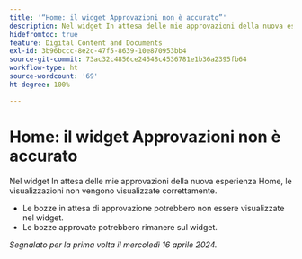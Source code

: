 ```yaml
---
title: '“Home: il widget Approvazioni non è accurato”'
description: Nel widget In attesa delle mie approvazioni della nuova esperienza Home, le visualizzazioni non vengono visualizzate correttamente.
hidefromtoc: true
feature: Digital Content and Documents
exl-id: 3b96bccc-8e2c-47f5-8639-10e870953bb4
source-git-commit: 73ac32c4856ce24548c4536781e1b36a2395fb64
workflow-type: ht
source-wordcount: '69'
ht-degree: 100%

---
```


# Home: il widget Approvazioni non è accurato

<!-- WF, WFP-->

Nel widget In attesa delle mie approvazioni della nuova esperienza Home, le visualizzazioni non vengono visualizzate correttamente.

* Le bozze in attesa di approvazione potrebbero non essere visualizzate nel widget.
* Le bozze approvate potrebbero rimanere sul widget.

_Segnalato per la prima volta il mercoledì 16 aprile 2024._
